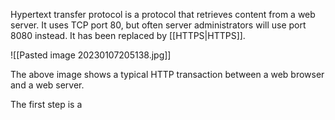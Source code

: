 Hypertext transfer protocol is a protocol that retrieves content from a web server. It uses TCP port 80, but often server administrators will use port 8080 instead. It has been replaced by [[HTTPS|HTTPS]].

![[Pasted image 20230107205138.jpg]]

The above image shows a typical HTTP transaction between a web browser and a web server. 

The first step is a